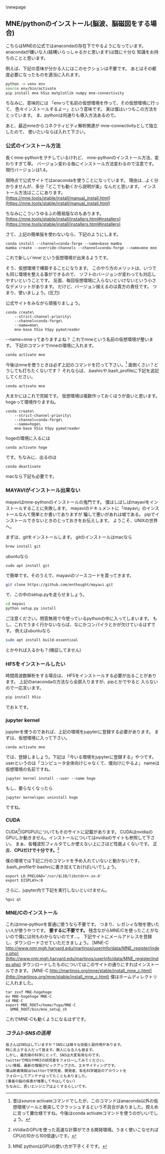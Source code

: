 
\newpage
## MNE/pythonのインストール(脳波、脳磁図をする場合)

こちらはMNEの公式ではanacondaの存在下でやるようになっています。
anacondaが嫌いな人(結構いらっしゃるかと思います)は既に十分な
知識をお持ちのことと思います。

例えば、下記の意味が分かる人にはこのセクションは不要です。
あとはその都度必要になったものを適当に入れます。

```bash
python -m venv env
source env/bin/activate
pip install mne h5io matplotlib numpy mne-connectivity
```

ちなみに、意味的には
「envって名前の仮想環境を作って、その仮想環境に行って、
色々インストールするよー」という意味です。
実は僕はいつもこの方法をとっています。
ま、pythonは何通りも導入方法あるので。

あと、最近mneからコネクティビティ解析関連が
mne-connectivityとして独立したので、
使いたいならば入れて下さい。　

### 公式のインストール方法
長くmne-pythonをヲチしているけれど、
mne-pythonのインストール方法、変わりすぎて草。
バージョン変わる毎にインストール方法変わるので注意です。
現行バージョンは1.4。

現時点で公式サイトではanacondaを使うことになっています。
理由は…よく分かりませんが、多分「どこでも動くから説明が楽」なんだと思います。
インストール方法はここにあります。
[https://mne.tools/stable/install/manual_install.html](https://mne.tools/stable/install/manual_install.html)

ちなみにこういうゆるふわ簡易版なのもあります。
[https://mne.tools/stable/install/installers.html#installers](https://mne.tools/stable/install/installers.html#installers)

さて、上記の簡単版を使わないなら、下記のようにします。
```{frame=single}
conda install --channel=conda-forge --name=base mamba
mamba create --override-channels --channel=conda-forge --name=mne mne
```

これで新しい'mne'という仮想環境が出来るようです。

そう、仮想環境で構築することになります。
このやり方のメリットは、いつでも同じ環境を整える事ができるので、
ソフトのバージョンが変わっても対応しやすいということです。
反面、毎回仮想環境に入らないといけないという小さなデメリットがあります。
だけど、バージョン揃えるのは貴方の責任です。
つまり、使いましょう。(圧力)

公式サイトをみながら頑張りましょう。

```{frame=single}
conda create\
    --strict-channel-priority\
    --channel=conda-forge\
    --name=mne\
    mne-base h5io h5py pymatreader
```

--name=mneってありますよね？
これでmneという名前の仮想環境が整います。
下記のコマンドでmneの環境に入れます。

```{frame=single}
conda activate mne
```
今後はmneを使うときは必ず上記のコマンドを打って下さい。[^conda_activate]
面倒くさい？どうしても打ちたくないです？
それならば、.bashrcや.bash_profileに下記を追記してください。

```{frame=single}
conda activate mne
```

[^conda_activate]:昔はsource activateコマンドでしたが、このコマンドはanaconda以外の仮想環境ツールと衝突してクラッシュするという不具合がありました。控えめに言って糞仕様ですね。今後はconda activateコマンドを使うのがいいでしょう。

大まかにはこれで完結です。
仮想環境は複数作っておくほうが良いと思います。
hogeって環境作りますね。

```{frame=single}
conda create\
    --strict-channel-priority\
    --channel=conda-forge\
    --name=hoge\
    mne-base h5io h5py pymatreader
```
hogeの環境に入るには

```{frame=single}
conda activate hoge
```

です。ちなみに、出るのは

```{frame=single}
conda deactivate
```
macなら下記も必要です。

[^curl]:unix界隈では大人気のダウンローダー

### MAYAVIがインストール出来ない
mayaviはmne-pythonのインストールの鬼門です。
僕はしばしばmayaviをインストールすることに失敗します。
mayaviのドキュメントに「mayavi」のインストールなんて簡単とか書いてありますが
騙して悪いがあれは嘘である。
pipでインストールできないときのとっておきをお伝えします。
ようこそ、UNIXの世界へ。

まずは、gitをインストールします。
gitのインストールはmacなら

```bash
brew install git
```


ubuntuなら

```
sudo apt install git
```

で簡単です。そのうえで、mayaviのソースコードを貰ってきます。

```bash
git clone https://github.com/enthought/mayavi.git
```

で、この中のsetup.pyを走らせましょう。

```bash
cd mayavi
python setup.py install
```

ご注意ください。問答無用で今使っているpythonの中に入ってしまいます。
もし、これでうまく行かないならば、なにかコンパイラとかが欠けているはずです。
例えばubuntuなら

```bash
sudo apt install build-essentioal
```

とかやれば入るかも？(検証してません)

### HF5をインストールしたい
時間周波数解析をする場合は、
HF5をインストールする必要が出ることがあります。
上記のanacondaの方法なら全部入りますが、pipとかでやると
入らないので一応言います。

```bash
pip install h5io
```

でおｋです。


### jupyter kernel
jupyterを使うのであれば、上記の環境をjupyterに登録する必要があります。
まずは、仮想環境に入って下さい。

```{frame=single}
conda activate mne
```
では、登録しましょう。下記は「今いる環境をjupyterに登録する」やつです。
userというのは「コンピュータ全体向けじゃなくて、僕向けにやるよ」
nameは仮想環境の名前ですね。
 
```{frame=single}
jupyter kernel install --user --name hoge
```
もし、要らなくなったら

```{frame=single}
jupyter kernelspec uninstall hoge
```
ですね。

### CUDA
CUDA[^cuda](GPGPU)についてもそのサイトに記載があります。
CUDAはnvidiaのGPUしか動きません。インストールについてはnvidiaのサイトも参照して下さい。
まぁ、各種波形フィルタでしか使えない上にさほど性能よくないです。
正直、**CPUだけで十分です。**[^no_need_gpu]

[^no_need_gpu]: MNE pythonはGPUの使い方が下手くそです。

僕の環境では下記二行のコマンドを予め入れていないと動かないです。
.bash_profileや.bashrcに書き加えておけばいいでしょう。

```{frame=single}
export LD_PRELOAD='/usr/$LIB/libstdc++.so.6'
export DISPLAY=:0
```

さらに、jupyter内で下記を実行しないといけません。

```{frame=single}
%gui qt
```

[^cuda]: nVidiaのGPUを使った高速な計算ができる開発環境。うまく使いこなせればCPUの10から100倍速いです。

### MNE/Cのインストール

これはmne-pythonを普通に使うなら不要です。
つまり、レガシィな物を使いたい人が使うやつです。
**要するに不要です。**
残念ながらMNE/Cを使ったことがないので僕には何もわからないのです…。
下記サイトにメールアドレスを登録し、ダウンロードさせていただきましょう。
[MNE-C http://www.nmr.mgh.harvard.edu/martinos/userInfo/data/MNE_register/index.php](http://www.nmr.mgh.harvard.edu/martinos/userInfo/data/MNE_register/index.php)
ダウンロードしたものについてはこのサイトの通りにすればインストールできます。
[MNE-C http://martinos.org/mne/stable/install_mne_c.html](http://martinos.org/mne/stable/install_mne_c.html)
僕はホームディレクトリに入れました。

```{frame=single}
tar zxvf MNE-hogehoge
mv MNE-hogehoge MNE-C
cd MNE-C
export MNE_ROOT=/home/fuga/MNE-C
. $MNE_ROOT/bin/mne_setup_sh
```
これでMNE-Cも動くようになるはずです。


### *コラム1-SNSの活用*

```{basicstyle=\normalfont frame=shadowbox}
皆さんはSNSはしていますか？SNSには様々な効能と副作用があります。
時に炎上する人だって居ます。廃人になる人も居ます。
しかし、最先端の科学にとって、SNSは大変有用なのです。
twitterでMEGやMRIの研究者をフォローしてみてください。
いい情報、最新の情報がピックアップされ、エキサイティングです。
僕は新着情報はtwitterで研究者、開発者、有名科学雑誌のアカウントを
フォローしてアンテナはってたこともありました。
(筆者の脳の疾患が増悪して今はしてない)
ちなみに、若いエンジニアはよくするらしいです。
```
